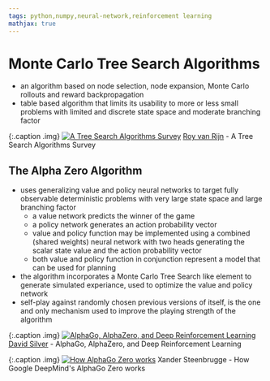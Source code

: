 ```yaml
---
tags: python,numpy,neural-network,reinforcement learning
mathjax: true
---
```

# Monte Carlo Tree Search Algorithms

- an algorithm based on node selection, node expansion, Monte Carlo rollouts and reward backpropagation
- table based algorithm that limits its usability to more or less small problems with limited and discrete state space and moderate branching factor

{:.caption .img}
[![A Tree Search Algorithms Survey](https://img.youtube.com/vi/yMRuYeOLf0o/0.jpg)](https://www.youtube.com/watch?v=yMRuYeOLf0o)
[Roy van Rijn](https://www.royvanrijn.com/) - A Tree Search Algorithms Survey

## The Alpha Zero Algorithm
- uses generalizing value and policy neural networks to target fully observable deterministic problems with very large state space and large branching factor
  - a value network predicts the winner of the game
  - a policy network generates an action probability vector
  - value and policy function may be implemented using a combined (shared weights) neural network with two heads generating the scalar state value and the action probability vector
  - both value and policy function in conjunction represent a model that can be used for planning
- the algorithm incorporates a Monte Carlo Tree Search like element to generate simulated experiance, used to optimize the value and policy network
- self-play against randomly chosen previous versions of itself, is the one and only mechanism used to improve the playing strength of the algorithm

{:.caption .img}
[![AlphaGo, AlphaZero, and Deep Reinforcement Learning](https://img.youtube.com/vi/uPUEq8d73JI/0.jpg)](https://www.youtube.com/watch?v=uPUEq8d73JI)
[David Silver](https://www.davidsilver.uk/) - AlphaGo, AlphaZero, and Deep Reinforcement Learning

{:.caption .img}
[![How AlphaGo Zero works](https://img.youtube.com/vi/MgowR4pq3e8/0.jpg)](https://www.youtube.com/watch?v=MgowR4pq3e8)
Xander Steenbrugge - How Google DeepMind's AlphaGo Zero works

